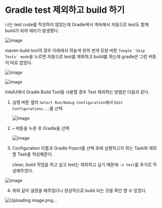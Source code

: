 # Gradle test 제외하고 build 하기

나는 test code를 작성하지 않았는데 Gradle에서 계속해서 자동으로 test도 함께 build가 되어 에러가 발생했다. 

![image](https://user-images.githubusercontent.com/74949294/158960545-fdb9ff85-99cf-4bd6-8225-926f69ec9cd6.png)

maven build tool의 경우 아래에서 하늘색 원의 번개 모양 버튼 `Toogle 'Skip Tests' mode`을 누르면 자동으로 test를 제외하고 build를 하는데 gradle은 그런 버튼이 따로 없었다. 

![image](https://user-images.githubusercontent.com/74949294/158960575-eda1ef2f-9896-49a9-a1f9-5ccab7531e73.png)

![image](https://user-images.githubusercontent.com/74949294/158960595-8f02e13e-5034-4984-927d-225f617899aa.png)

IntellJ에서 Gradle Build Tool을 사용할 경우 Test 제외하는 방법은 다음과 같다.

1. 실행 버튼 옆의 `Select Run/Debug Configuration`에서 `Edit Configurations...`를 선택
    
    ![image](https://user-images.githubusercontent.com/74949294/158960616-3895c183-e4e7-4e3f-b4df-d88b4fdd7364.png)
    
2. `+` 버튼을 누른 후 Gradle을 선택
    
    ![image](https://user-images.githubusercontent.com/74949294/158960787-0a71e202-c282-451f-a036-764b988d756a.png)
    
3. Configuration 이름과 Gradle Poject를 선택 후에 실행하고자 하는 Task와 제외할 Task를 작성해준다.
    
    clean, build 작업을 하고 싶고 test는 제외하고 싶기 때문에 `-x test`를 추가로 작성해주었다. 
    

![image](https://user-images.githubusercontent.com/74949294/158960754-58940d04-31fa-4175-8261-9abc089dd3ac.png)

4. 위와 같이 설정을 해주었더니 정상적으로 build 되는 것을 확인 할 수 있었다.

![Uploading image.png…]()
